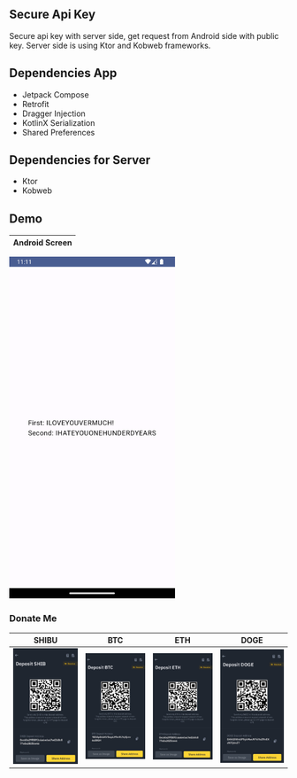 ## Secure Api Key 
Secure api key with server side, get request from Android side with public key. Server side is using Ktor and Kobweb frameworks.

## Dependencies App
- Jetpack Compose
- Retrofit
- Dragger Injection
- KotlinX Serialization
- Shared Preferences

## Dependencies for Server
- Ktor
- Kobweb

## Demo
   Android Screen |
:-------------------------: |
<img src="demo.png" width="300px">

### Donate Me
| SHIBU | BTC | ETH | DOGE |
| :----------: | :-----------: | :-----------: | :-----------: |
| <img src="https://github.com/saitawngpha/saitawngpha/raw/main/donate/shib.JPG" width="250px"/> | <img src="https://github.com/saitawngpha/saitawngpha/raw/main/donate/btc.JPG" width="250px"/> | <img src="https://github.com/saitawngpha/saitawngpha/raw/main/donate/eth.JPG" width="250px"/> | <img src="https://github.com/saitawngpha/saitawngpha/raw/main/donate/doge.JPG" width="250px"/> |

